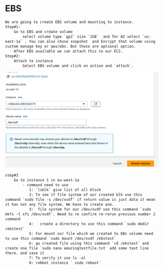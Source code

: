# EBS
    We are going to create EBS volume and mounting to instance.
    Step#1:
        Go to EBS and create volume
            select volume type `gp2` size `1GB`  and for AZ select `us-east-1a` . You can also chose snapshot  and Encrypt that volume using custom manage key or aws/ebs. But these are optional option.
        After EBS available we can attach this to our EC2.
    Step#2:
        Attach to instance
            Select EBS volume and click on action and `attach`.
![alt](./asset/ebs-volume.png)
    
    step#3
        Go to instance 1 in eu-west-1a
            - command need to use
               1: `lsblk` give list of all block
               2: To see if file system of our created blk use this command `sudo file -s /dev/xvdf` if return value is just data it mean it has not any file system. We have to create one.
               3:  file system for our /dev/xvdf use this command `sudo mkfs -t xfs /dev/xvdf`. Need to re confirm re-rerun previous number 2 command
               4:   create a directory to use this command `sudo mkdir /ebstest`
               5: For mount our file which we created to EBs volume need to use this command `sudo mount /dev/xvdf /ebstest`
               6: go created file using this command `cd /ebstest` and create one file `sudo nano amazingtestfile.txt` add some text line there. and save it
               7: To verify it use ls -al
               8: rebbot instance ` sudo reboot`